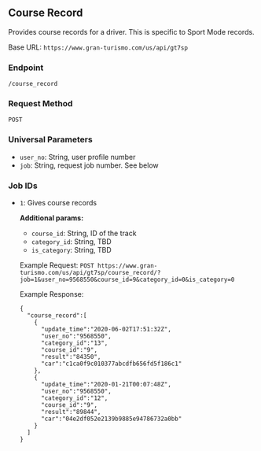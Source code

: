## Course Record

Provides course records for a driver. This is specific to Sport Mode records.

Base URL: `https://www.gran-turismo.com/us/api/gt7sp`

### Endpoint
`/course_record`

### Request Method
`POST`

### Universal Parameters
- `user_no`: String, user profile number
- `job`: String, request job number. See below

### Job IDs
- `1`: Gives course records

    **Additional params:**
    * `course_id`: String, ID of the track
    * `category_id`: String, TBD
    * `is_category`: String, TBD

    Example Request:
    `POST https://www.gran-turismo.com/us/api/gt7sp/course_record/?job=1&user_no=9568550&course_id=9&category_id=0&is_category=0`

    Example Response:
    ```
    {
      "course_record":[
        {
          "update_time":"2020-06-02T17:51:32Z",
          "user_no":"9568550",
          "category_id":"13",
          "course_id":"9",
          "result":"84350",
          "car":"c1ca0f9c010377abcdfb656fd5f186c1"
        },
        {
          "update_time":"2020-01-21T00:07:48Z",
          "user_no":"9568550",
          "category_id":"12",
          "course_id":"9",
          "result":"89844",
          "car":"04e2df052e2139b9885e94786732a0bb"
        }
      ]
    }
    ```
